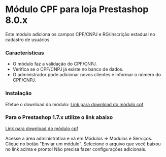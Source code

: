 # Módulo CPF para loja Prestashop 8.0.x

Este módulo adiciona os campos CPF/CNPJ e RG/Inscrição estadual no cadastro de usuários.

### Características
- O módulo faz a validação do CPF/CNPJ.
- Verifica se o CPF/CNPJ já existe no banco de dados.
- O administrador pode adicionar novos clientes e informar o número do CPF/CNPJ.

### Instalação
Efetue o download do módulo:
[Link para download do módulo cpf](https://github.com/edersondev/psmodcpf/releases/download/2.1.1/psmodcpf-2.1.1.zip)

### Para o Prestashop 1.7.x utilize o link abaixo
[Link para download do módulo cpf](https://github.com/edersondev/psmodcpf/releases/download/2.1.0/psmodcpf-2.1.0.zip)

Acesse a área administrativa e vá em Módulos => Módulos e Serviços.
Clique no botão "Enviar um módulo". Selecione o arquivo que você baixou no link acima e pronto! Não precisa fazer configurações adicionais.
